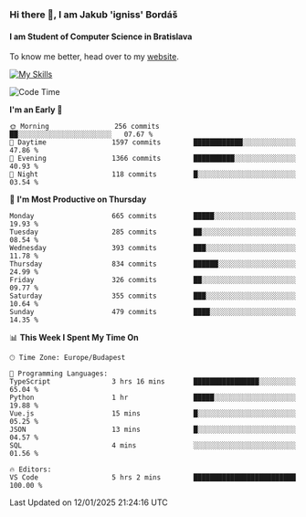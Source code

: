 ### Hi there 👋, I am Jakub 'igniss' Bordáš

#### I am Student of Computer Science in Bratislava
To know me better, head over to my [website](https://bordas.sk).

[![My Skills](https://skillicons.dev/icons?i=js,html,css,figma,svelte,java,kotlin,python,postgresql,typescript,nest,nodejs)](https://bordas.sk)


<!--START_SECTION:waka-->
![Code Time](http://img.shields.io/badge/Code%20Time-1%2C622%20hrs%2058%20mins-blue)

**I'm an Early 🐤** 

```text
🌞 Morning                256 commits         ██░░░░░░░░░░░░░░░░░░░░░░░   07.67 % 
🌆 Daytime                1597 commits        ████████████░░░░░░░░░░░░░   47.86 % 
🌃 Evening                1366 commits        ██████████░░░░░░░░░░░░░░░   40.93 % 
🌙 Night                  118 commits         █░░░░░░░░░░░░░░░░░░░░░░░░   03.54 % 
```
📅 **I'm Most Productive on Thursday** 

```text
Monday                   665 commits         █████░░░░░░░░░░░░░░░░░░░░   19.93 % 
Tuesday                  285 commits         ██░░░░░░░░░░░░░░░░░░░░░░░   08.54 % 
Wednesday                393 commits         ███░░░░░░░░░░░░░░░░░░░░░░   11.78 % 
Thursday                 834 commits         ██████░░░░░░░░░░░░░░░░░░░   24.99 % 
Friday                   326 commits         ██░░░░░░░░░░░░░░░░░░░░░░░   09.77 % 
Saturday                 355 commits         ███░░░░░░░░░░░░░░░░░░░░░░   10.64 % 
Sunday                   479 commits         ████░░░░░░░░░░░░░░░░░░░░░   14.35 % 
```


📊 **This Week I Spent My Time On** 

```text
🕑︎ Time Zone: Europe/Budapest

💬 Programming Languages: 
TypeScript               3 hrs 16 mins       ████████████████░░░░░░░░░   65.04 % 
Python                   1 hr                █████░░░░░░░░░░░░░░░░░░░░   19.88 % 
Vue.js                   15 mins             █░░░░░░░░░░░░░░░░░░░░░░░░   05.25 % 
JSON                     13 mins             █░░░░░░░░░░░░░░░░░░░░░░░░   04.57 % 
SQL                      4 mins              ░░░░░░░░░░░░░░░░░░░░░░░░░   01.56 % 

🔥 Editors: 
VS Code                  5 hrs 2 mins        █████████████████████████   100.00 % 
```


 Last Updated on 12/01/2025 21:24:16 UTC
<!--END_SECTION:waka-->
